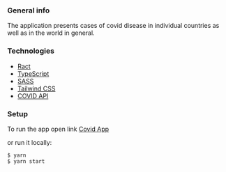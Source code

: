 ### General info

The application presents cases of covid disease in individual countries as well as in the world in general.

### Technologies

- [Ract](https://create-react-app.dev/docs/adding-typescript)
- [TypeScript](https://www.typescriptlang.org)
- [SASS](https://sass-lang.com)
- [Tailwind CSS](https://tailwindcss.com/docs/translate)
- [COVID API](https://github.com/javieraviles/covidAPI)

### Setup

To run the app open link [Covid App](https://netlify-covid-app.netlify.app)

or run it locally:

```
$ yarn
$ yarn start
```
